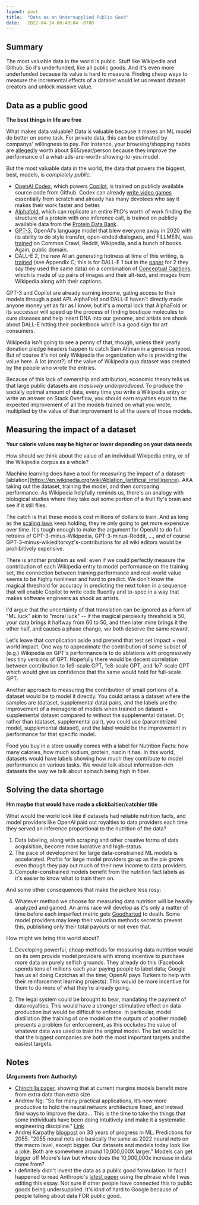 ```yaml
---
layout: post
title:  "Data as an Undersupplied Public Good"
date:   2022-04-14 00:40:04 -0700
---
```


## Summary
The most valuable data in the world is public. Stuff like Wikipedia and Github. So it's underfunded, like all public goods. And it's even more underfunded because its value is hard to measure. Finding cheap ways to measure the incremental effects of a dataset would let us reward dataset creators and unlock massive value.

## Data as a public good
**The best things in life are free**

What makes data valuable? Data is valuable because it makes an ML model do better on some task. For private data, this can be estimated by companys' willingness to pay. For instance, your browsing/shopping habits are [allegedly](https://www.invisibly.com/learn-blog/how-much-is-data-worth) worth about $65/year/person because they improve the performance of a what-ads-are-worth-showing-to-you model.

But the most valuable data in the world, the data that powers the biggest, best, models, is *completely public*.

- [OpenAI Codex](https://openai.com/blog/openai-codex/), which powers [Copilot](https://copilot.github.com/), is trained on publicly available source code from Github. Codex can already [write video games](https://andrewmayneblog.wordpress.com/2022/03/17/building-games-and-apps-entirely-through-natural-language-using-openais-davinci-code-model/) essentially from scratch and already has many devotees who say it makes their work faster and better.
- [Alphafold](https://www.deepmind.com/blog/alphafold-a-solution-to-a-50-year-old-grand-challenge-in-biology), which can replicate an entire PhD's worth of work finding the structure of a protein with one inference call, is trained on publicly available data from the [Protein Data Bank](https://www.rcsb.org/).
- [GPT-3](), OpenAI's language model that blew everyone away in 2020 with its ability to do style transfer, open-ended dialogues, and FILLMEIN, was [trained](https://en.wikipedia.org/wiki/GPT-3#Training_and_capabilities) on Common Crawl, Reddit, Wikipedia, and a bunch of books. Again, public domain.
- DALL-E 2, the new AI art generating hotness at time of this writing, is [trained](https://arxiv.org/pdf/2102.12092.pdf) (see Appendix C; this is for DALL-E 1 but in the [paper](https://cdn.openai.com/papers/dall-e-2.pdf) for 2 they say they used the same data) on a combination of [Conceptual Captions](https://ai.google.com/research/ConceptualCaptions/), which is made of up pairs of images and their alt-text, and images from Wikipedia along with their captions.

GPT-3 and Copilot are already earning income, gating access to their models through a paid API. AlphaFold and DALL-E haven't directly made anyone money yet as far as I know, but it's a mortal lock that AlphaFold or its successor will speed up the process of finding boutique molecules to cure diseases and help insert DNA into our genome, and artists are shook about DALL-E hitting their pocketbook which is a good sign for art consumers.

Wikipedia isn't going to see a penny of that, though, unless their yearly donation pledge headers happen to catch Sam Altman in a generous mood. But of course it's not only Wikipedia the organization who is providing the value here. A lot (most?) of the value of Wikipedia qua dataset was created by the people who wrote the entries.

Because of this lack of ownership and attribution, economic theory tells us that large public datasets are *massively underproduced*. To produce the socially optimal amount of data, every time you write a Wikipedia entry or write an answer on Stack Overflow, you should earn royalties equal to the expected improvement of all the models trained on what you wrote, multiplied by the value of that improvement to all the users of those models.

## Measuring the impact of a dataset
**Your calorie values may be higher or lower depending on your data needs**

How should we think about the value of an individual Wikipedia entry, or of the Wikipedia corpus as a whole?

Machine learning does have a tool for measuring the impact of a dataset: [ablation](https://en.wikipedia.org/wiki/Ablation_(artificial_intelligence). AKA taking out the dataset, training the model, and then comparing performance. As Wikipedia helpfully reminds us, there's an analogy with biological studies where they take out some portion of a fruit fly's brain and see if it still flies.

The catch is that these models cost millions of dollars to train. And as long as the [scaling laws](https://www.gwern.net/Scaling-hypothesis) keep holding, they're only going to get more expensive over time. It's tough enough to make the argument for OpenAI to do full retrains of GPT-3-minus-Wikipedia, GPT-3-minus-Reddit, ..., and of course GPT-3-minus-wikieditorxyz's-contributions for all wiki editors would be prohibitively expensive.

There is another problem as well: even if we could perfectly measure the contribution of each Wikipedia entry to model performance on the training set, the connection between training performance and real-world value seems to be highly nonlinear and hard to predict. We don't know the magical threshold for accuracy in predicting the next token in a sequence that will enable Copilot to write code fluently and to-spec in a way that makes software engineers as shook as artists.

I'd argue that the uncertainty of that translation can be ignored as a form of "ML luck" akin to "moral luck" -- if the magical perplexity threshold is 50, your data brings it halfway from 60 to 50, and then later mine brings it the other half, and causes a phase change, we both deserve the same reward.

Let's leave that complication aside and pretend that test set impact = real world impact. One way to approximate the contribution of some subset of (e.g.) Wikipedia on GPT's performance is to do ablations with progressively less tiny versions of GPT. Hopefully there would be decent correlation between contribution to 1e9-scale GPT, 1e8-scale GPT, and 1e7-scale GPT which would give us confidence that the same would hold for full-scale GPT.

Another approach to measuring the contribution of small portions of a dataset would be to model it directly. You could amass a dataset where the samples are (dataset, supplemental data) pairs, and the labels are the improvement of a menagerie of models when trained on dataset + supplemental dataset compared to without the supplemental dataset. Or, rather than (dataset, supplemental pair), you could use (parametrized model, supplemental dataset), and the label would be the improvement in performance for that specific model.

Food you buy in a store usually comes with a label for Nutrition Facts: how many calories, how much sodium, protein, niacin it has. In this world, datasets would have labels showing how much they contribute to model performance on various tasks. We would talk about information-rich datasets the way we talk about spinach being high in fiber.

## Solving the data shortage
**Hm maybe that would have made a clickbaitier/catchier title**

What would the world look like if datasets had reliable nutrition facts, and model providers like OpenAI paid out royalties to data providers each time they served an inference proportional to the nutrition of the data?

1. Data labeling, along with scraping and other creative forms of data acquisition, become more lucrative and high-status.
2. The pace of development for large data-constrained ML models is accelerated. Profits for large model providers go up as the pie grows even though they pay out much of their new income to data providers.
3. Compute-constrained models benefit from the nutrition fact labels as it's easier to know what to train them on.

And some other consequences that make the picture less rosy:

4. Whatever method we choose for measuring data nutrition will be heavily analyzed and gamed. An arms race will develop as it's only a matter of time before each imperfect metric gets [Goodharted](https://en.wikipedia.org/wiki/Goodhart%27s_law) to death. Some model providers may keep their valuation methods secret to prevent this, publishing only their total payouts or not even that.

How might we bring this world about?

1. Developing powerful, cheap methods for measuring data nutrition would on its own provide model providers with strong incentive to purchase more data on purely selfish grounds. They already do this (Facebook spends tens of millions each year paying people to label data; Google has us all doing Captchas all the time; OpenAI pays Turkers to help with their reinforcement learning projects). This would be more incentive for them to do more of what they're already going.

2. The legal system could be brought to bear, mandating the payment of data royalties. This would have a stronger stimulative effect on data production but would be difficult to enforce. In particular, model distillation (the training of one model on the outputs of another model) presents a problem for enforcement, as this occludes the value of whatever data was used to train the original model. The bet would be that the biggest companies are both the most important targets and the easiest targets.

## Notes
**(Arguments from Authority)**

- [Chinchilla paper](https://arxiv.org/pdf/2203.15556.pdf), showing that at current margins models benefit more from extra data than extra size
- Andrew Ng: "So for many practical applications, it’s now more productive to hold the neural network architecture fixed, and instead find ways to improve the data... This is the time to take the things that some individuals have been doing intuitively and make it a systematic engineering discipline." [Link](https://spectrum.ieee.org/andrew-ng-data-centric-ai)
- Andrej Karpathy [blogpost](https://karpathy.github.io/2022/03/14/lecun1989/) on 33 years of progress in ML. Predictions for 2055: "2055 neural nets are basically the same as 2022 neural nets on the macro level, except bigger. Our datasets and models today look like a joke. Both are somewhere around 10,000,000X larger." Models can get bigger off Moore's law but where does the 10,000,000x increase in data come from?
- I definitely didn't invent the data as a public good formulation. In fact I happened to read Anthropic's [latest paper](https://arxiv.org/pdf/2204.05862.pdf) using the phrase while I was editing this essay. Not sure if other people have connected this to public goods being undersupplied. It's kind of hard to Google because of people talking about data FOR public good.